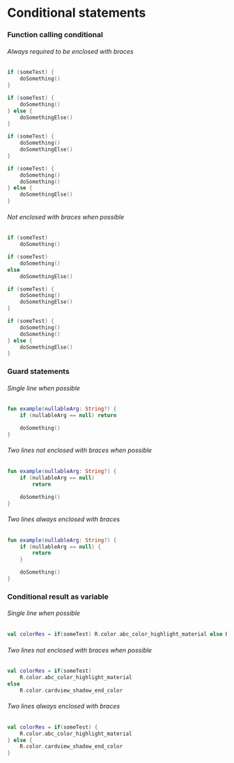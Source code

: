 # Conditional statements

### Function calling conditional
###### Always required to be enclosed with braces
```kotlin
if (someTest) {
    doSomething()
}

if (someTest) {
    doSomething()
} else {
    doSomethingElse()
}

if (someTest) {
    doSomething()
    doSomethingElse()
}

if (someTest) {
    doSomething()
    doSomething()
} else {
    doSomethingElse()
}
```
###### Not enclosed with braces when possible
```kotlin
if (someTest) 
    doSomething()

if (someTest) 
    doSomething() 
else 
    doSomethingElse()

if (someTest) {
    doSomething()
    doSomethingElse()
}

if (someTest) {
    doSomething()
    doSomething()
} else {
    doSomethingElse()
}
```
### Guard statements
###### Single line when possible
```kotlin
fun example(nullableArg: String?) {
    if (nullableArg == null) return

    doSomething()
}
```
###### Two lines not enclosed with braces when possible
```kotlin
fun example(nullableArg: String?) {
    if (nullableArg == null)
        return

    doSomething()
}
```
###### Two lines always enclosed with braces
```kotlin
fun example(nullableArg: String?) {
    if (nullableArg == null) {
        return
    }

    doSomething()
}
```
### Conditional result as variable
###### Single line when possible
```kotlin
val colorRes = if(someTest) R.color.abc_color_highlight_material else R.color.cardview_shadow_end_color
```
###### Two lines not enclosed with braces when possible
```kotlin
val colorRes = if(someTest)
    R.color.abc_color_highlight_material
else
    R.color.cardview_shadow_end_color
```
###### Two lines always enclosed with braces
```kotlin
val colorRes = if(someTest) {
    R.color.abc_color_highlight_material
} else {
    R.color.cardview_shadow_end_color
}
```
